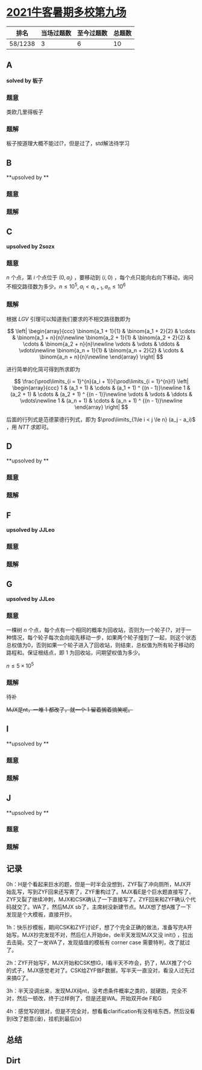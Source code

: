 # [2021牛客暑期多校第九场](https://ac.nowcoder.com/acm/contest/11260)

| 排名    | 当场过题数 | 至今过题数 | 总题数 |
| ------- | ---------- | ---------- | ------ |
| 58/1238 | 3          | 6          | 10     |

## **A**

**solved by 板子**

### 题意

类欧几里得板子

### 题解

板子按道理大概不能过(?，但是过了，std解法待学习

## **B**

**upsolved by **

### 题意



### 题解



## **C**

**upsolved by 2sozx**

### 题意

$n$ 个点，第 $i$ 个点位于 $(0, a_i)$ ，要移动到 $(i, 0)$ ，每个点只能向右向下移动，询问不相交路径数为多少。$n \le 10^5, a_i < a_{i + 1}, a_n \le 10^6$

### 题解

根据 $LGV$ 引理可以知道我们要求的不相交路径数即为


$$
\left|
\begin{array}{ccc}
\binom{a_1 + 1}{1} & \binom{a_1 + 2}{2} & \cdots & \binom{a_1 + n}{n}\newline
\binom{a_2 + 1}{1} & \binom{a_2 + 2}{2} & \cdots & \binom{a_2 + n}{n}\newline
\vdots & \vdots & \ddots & \vdots\newline
\binom{a_n + 1}{1} & \binom{a_n + 2}{2} & \cdots & \binom{a_n + n}{n}\newline
\end{array}
\right|
$$


进行简单的化简可得到所求即为


$$
\frac{\prod\limits_{i = 1}^{n}(a_i + 1)}{\prod\limits_{i = 1}^{n}i!}
\left|
\begin{array}{ccc}
1 & (a_1 + 1) & \cdots & (a_1 + 1) ^ {(n - 1)}\newline
1 & (a_2 + 1) & \cdots & (a_2 + 1) ^ {(n - 1)}\newline
\vdots & \vdots & \ddots & \vdots\newline
1 & (a_n + 1) & \cdots & (a_n + 1) ^ {(n - 1)}\newline
\end{array}
\right|
$$


后面的行列式是范德蒙德行列式，即为 $\prod\limits_{1\le i < j \le n} (a_j - a_i)$ ，用 $NTT$ 求即可。

## **D**

**upsolved by **

### 题意



### 题解



## **F**

**upsolved by JJLeo**

### 题意



### 题解



## **G**

**upsolved by JJLeo**

### 题意

一棵树 $n$ 个点，每个点有一个相同的概率为回收站，否则为一个轮子(?，对于一种情况，每个轮子每次会向祖先移动一步，如果两个轮子撞到了一起，则这个状态总权值为0，否则如果一个轮子进入了回收站，则结束，总权值为所有轮子移动的路程和。保证根结点，即 $1$ 为回收站，问期望权值为多少。

$n \le 5\times 10^5$

### 题解

待补

<del>MJX是nt，一堆 $1$ 都改了，就一个 $1$ 留着搁着搞笑呢。</del>



## **I**

**upsolved by **

### 题意



### 题解



## **J**

**upsolved by **

### 题意



### 题解



## **记录**

0h：H是个看起来巨水的题，但是一时半会没想到，ZYF裂了冲向厕所，MJX开始乱写，写到ZYF回来还写寄了，ZYF重构过了。MJX看E是个巨水题直接写了，ZYF又裂了继续冲刺，MJX和CSK确认了一下直接写了。ZYF回来和ZYF确认个代码就交了。WA了，然后MJX sb了，主席树没新建节点。MJX想了想A推了一下发现是个大模板，直接开抄。

1h：快乐抄模板，期间CSK和ZYF讨论F，想了个完全正确的做法，准备写完A开始写。MJX抄完发现不对，然后仨人开始de，de半天发现MJX又没 init() ，拉出去击毙。交了一发WA了，发现插值的模板有 corner case 需要特判，改了就过了。

2h：ZYF开始写F，MJX开始和CSK想IG，I看半天不咋会，扔了，MJX推了个G的式子，MJX感觉老对了。CSK给ZYF做F数据，写半天一直没对，看没人过先过来搞G了。

3h：半天没调出来，发现MJX纯nt，没考虑条件概率之类的，就硬跑，完全不对，然后一顿改，终于过样例了，但是还是WA。开始双开de F和G

4h：感觉写的很对，但是不完全对，想看看clarification有没有啥东西，然后没看到I改了题意(淦)，挂机到最后(x)

## **总结**

## **Dirt**



